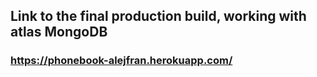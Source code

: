 ## Link to the final production build, working with atlas MongoDB
### https://phonebook-alejfran.herokuapp.com/
